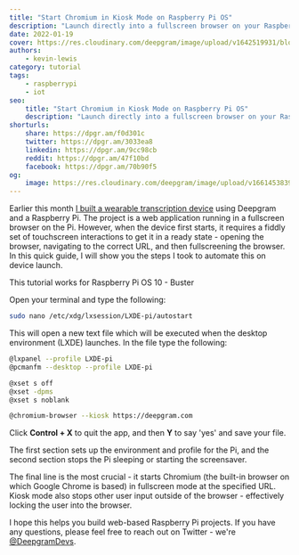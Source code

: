 ```yaml
---
title: "Start Chromium in Kiosk Mode on Raspberry Pi OS"
description: "Launch directly into a fullscreen browser on your Raspberry Pi"
date: 2022-01-19
cover: https://res.cloudinary.com/deepgram/image/upload/v1642519931/blog/2022/01/chromium-kiosk-pi/Pi.png
authors:
    - kevin-lewis
category: tutorial
tags:
    - raspberrypi
    - iot
seo:
    title: "Start Chromium in Kiosk Mode on Raspberry Pi OS"
    description: "Launch directly into a fullscreen browser on your Raspberry Pi"
shorturls:
    share: https://dpgr.am/f0d301c
    twitter: https://dpgr.am/3033ea8
    linkedin: https://dpgr.am/9cc98cb
    reddit: https://dpgr.am/47f10bd
    facebook: https://dpgr.am/70b90f5
og:
    image: https://res.cloudinary.com/deepgram/image/upload/v1661453839/blog/chromium-kiosk-pi/ograph.png
---
```


Earlier this month [I built a wearable transcription device](https://twitter.com/_phzn/status/1478504862170161152) using Deepgram and a Raspberry Pi. The project is a web application running in a fullscreen browser on the Pi. However, when the device first starts, it requires a fiddly set of touchscreen interactions to get it in a ready state - opening the browser, navigating to the correct URL, and then fullscreening the browser. In this quick guide, I will show you the steps I took to automate this on device launch.

<Alert type="info">This tutorial works for Raspberry Pi OS 10 - Buster</Alert>

Open your terminal and type the following:

```bash
sudo nano /etc/xdg/lxsession/LXDE-pi/autostart
```

This will open a new text file which will be executed when the desktop environment (LXDE) launches. In the file type the following:

```bash
@lxpanel --profile LXDE-pi
@pcmanfm --desktop --profile LXDE-pi

@xset s off
@xset -dpms
@xset s noblank

@chromium-browser --kiosk https://deepgram.com
```

Click **Control + X** to quit the app, and then **Y** to say 'yes' and save your file.

The first section sets up the environment and profile for the Pi, and the second section stops the Pi sleeping or starting the screensaver.

The final line is the most crucial - it starts Chromium (the built-in browser on which Google Chrome is based) in fullscreen mode at the specified URL. Kiosk mode also stops other user input outside of the browser - effectively locking the user into the browser.

I hope this helps you build web-based Raspberry Pi projects. If you have any questions, please feel free to reach out on Twitter - we're [@DeepgramDevs](https://twitter.com/DeepgramDevs).

        
